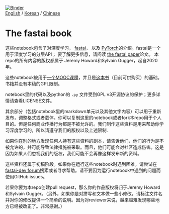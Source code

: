 [![Binder](https://mybinder.org/badge_logo.svg)](https://mybinder.org/v2/gh/fastai/fastbook/master)  
[English](./README.md) / [Korean](./README_ko.md) / [Chinese](./README_zh.md)

# The fastai book

这些notebook包含了对深度学习， [fastai](https://docs.fast.ai/)， 以及 [PyTorch](https://pytorch.org/)的介绍。fastai是一个用于深度学习的分层API； 要了解更多信息，请阅读 [the fastai paper](https://www.mdpi.com/2078-2489/11/2/108)论文。 本repo的所有内容的版权都属于 Jeremy Howard和Sylvain Gugger，起自2020年。

这些notebook被用于[一个MOOC课程](https://course.fast.ai)，并且是[这本书](https://www.amazon.com/Deep-Learning-Coders-fastai-PyTorch/dp/1492045527)（目前可供购买）的基础。 书籍并没有本稿的GPL限制。

notebook里的代码以及python的 `.py` 文件受到GPL v3开源协议的保护；更多详情请查看LICENSE文件。

其余部分（包括notebook里的markdown单元以及其他文字内容）可以用于重新发布，调整格式或者载体。你可以复制这里的notebook或者fork本repo用于个人目的。但是任何商业传播行为都是不被允许的。我们制作这些资料是用来帮助你学习深度学习的，所以请遵守我们的版权以及上述限制.

如果你在别的地方发现任何人持有这些资料的副本，请告诉他们，他们的行为是不被允许的，并可能导致法律措施被采取。而且，他们可能会对社区造成伤害。这是因为如果人们忽视我们的版权，我们可能不会再像这样发布新的资料。

这些资料还属于初稿阶段。如果你在运行这些notebook时遇到困难，请尝试在[fastai-dev forum](https://forums.fast.ai/c/fastai-users/fastai-dev/)搜索或者寻求帮助。请不要因为运行notebook中遇到的问题而使用GitHub issues。

若果你要为本repo创建pull request，那么你的作品版权将归于Jeremy Howard和Sylvain Gugger。（另外，如果你是对拼写和文本做一些小修改，请标注文件名并对你的修改提供一个简单的说明。因为对reviewer来说，越来越难发现哪些地方已经被改正了。非常感谢。）
